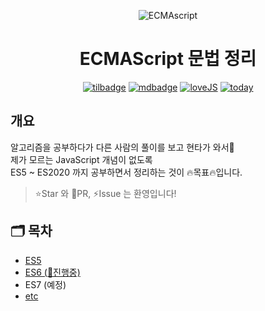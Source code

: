 <p align="center">
    <img alt="ECMAscript" src="https://t1.daumcdn.net/cfile/tistory/99479D435BE139E216" />
</p>

<h1 align="center">ECMAScript 문법 정리</h1>

<p align="center">
    <a href="https://img.shields.io">
        <img alt="tilbadge" src="https://img.shields.io/badge/%20%20%F0%9F%94%A5%20%20-%20TIL%20-%23ffd54f" /></a>
    <a href="https://img.shields.io">
        <img alt="mdbadge" src="https://img.shields.io/badge/markdown%20lint-pass-blue"></a>
    <a href="https://img.shields.io">
        <img alt="loveJS" src="https://img.shields.io/badge/love%20js%3F-yes-critical"></a>
    <a href="https://hits.seeyoufarm.com">
        <img alt="today" src="https://hits.seeyoufarm.com/api/count/incr/badge.svg?url=https%3A%2F%2Fgithub.com%2FMinsoo-web%2Fes_features&count_bg=%231BB47C&title_bg=%2330485C&icon=&icon_color=%23E7E7E7&title=today&edge_flat=false)">
    </a>
</p>

## 개요

알고리즘을 공부하다가 다른 사람의 풀이를 보고 현타가 와서🤦  
제가 모르는 JavaScript 개념이 없도록  
ES5 ~ ES2020 까지 공부하면서 정리하는 것이 🔥목표🔥입니다.

> ⭐️Star 와 🌱PR, ⚡️Issue 는 환영입니다!

## 🗂 목차

- [ES5](https://github.com/Minsoo-web/es_features/tree/master/es5)
- [ES6 (🌱진행중)](https://github.com/Minsoo-web/es_features/tree/master/es6)
- ES7 (예정)
- [etc](https://github.com/Minsoo-web/es_features/tree/master/etc)
